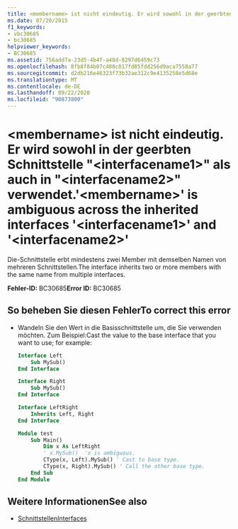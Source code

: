 ```yaml
---
title: <membername> ist nicht eindeutig. Er wird sowohl in der geerbten Schnittstelle "<interfacename1>" als auch in "<interfacename2>" verwendet.
ms.date: 07/20/2015
f1_keywords:
- vbc30685
- bc30685
helpviewer_keywords:
- BC30685
ms.assetid: 756add7a-23d5-4b4f-a48d-8297d6459c73
ms.openlocfilehash: 8fb8f84b07c488c817fd85fdd256d9aca7558a77
ms.sourcegitcommit: d2db216e46323f73b32ae312c9e4135258e5d68e
ms.translationtype: MT
ms.contentlocale: de-DE
ms.lasthandoff: 09/22/2020
ms.locfileid: "90873800"
---
```

# <a name="membername-is-ambiguous-across-the-inherited-interfaces-interfacename1-and-interfacename2"></a><span data-ttu-id="736a4-102">\<membername> ist nicht eindeutig. Er wird sowohl in der geerbten Schnittstelle "\<interfacename1>" als auch in "\<interfacename2>" verwendet.</span><span class="sxs-lookup"><span data-stu-id="736a4-102">'\<membername>' is ambiguous across the inherited interfaces '\<interfacename1>' and '\<interfacename2>'</span></span>

<span data-ttu-id="736a4-103">Die-Schnittstelle erbt mindestens zwei Member mit demselben Namen von mehreren Schnittstellen.</span><span class="sxs-lookup"><span data-stu-id="736a4-103">The interface inherits two or more members with the same name from multiple interfaces.</span></span>  
  
 <span data-ttu-id="736a4-104">**Fehler-ID:** BC30685</span><span class="sxs-lookup"><span data-stu-id="736a4-104">**Error ID:** BC30685</span></span>  
  
## <a name="to-correct-this-error"></a><span data-ttu-id="736a4-105">So beheben Sie diesen Fehler</span><span class="sxs-lookup"><span data-stu-id="736a4-105">To correct this error</span></span>  
  
- <span data-ttu-id="736a4-106">Wandeln Sie den Wert in die Basisschnittstelle um, die Sie verwenden möchten. Zum Beispiel:</span><span class="sxs-lookup"><span data-stu-id="736a4-106">Cast the value to the base interface that you want to use; for example:</span></span>  
  
    ```vb  
    Interface Left  
        Sub MySub()  
    End Interface  
  
    Interface Right  
        Sub MySub()  
    End Interface  
  
    Interface LeftRight  
        Inherits Left, Right  
    End Interface  
  
    Module test  
        Sub Main()  
            Dim x As LeftRight  
            ' x.MySub()  'x is ambiguous.  
            CType(x, Left).MySub() ' Cast to base type.  
            CType(x, Right).MySub() ' Call the other base type.  
        End Sub  
    End Module  
    ```  
  
## <a name="see-also"></a><span data-ttu-id="736a4-107">Weitere Informationen</span><span class="sxs-lookup"><span data-stu-id="736a4-107">See also</span></span>

- [<span data-ttu-id="736a4-108">Schnittstellen</span><span class="sxs-lookup"><span data-stu-id="736a4-108">Interfaces</span></span>](../../programming-guide/language-features/interfaces/index.md)
